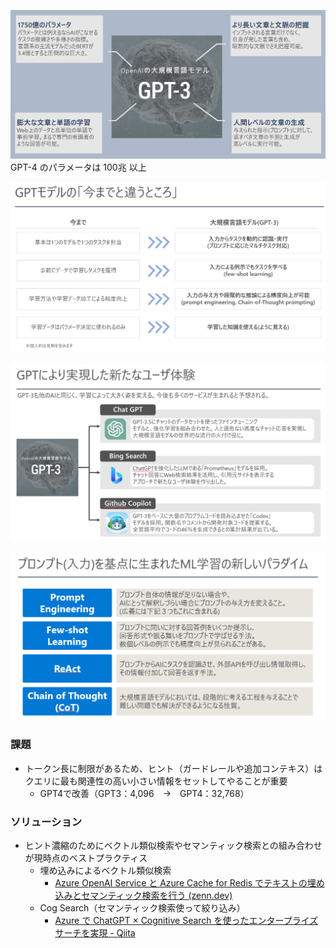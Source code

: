 ![](images/o9o9_2023-03-22-09-37-58.png)
GPT-4 のパラメータは 100兆 以上

![](images/o9o9_2023-03-22-09-38-58.png)

![](images/o9o9_2023-03-22-09-39-30.png)

![](images/o9o9_2023-03-22-09-31-15.png)

### 課題
- トークン長に制限があるため、ヒント（ガードレールや追加コンテキス）はクエリに最も関連性の高い小さい情報をセットしてやることが重要
  - GPT4で改善（GPT3：4,096　->　GPT4：32,768）
### ソリューション
- ヒント濃縮のためにベクトル類似検索やセマンティック検索との組み合わせが現時点のベストプラクティス
  - 埋め込みによるベクトル類似検索
    - [Azure OpenAI Service と Azure Cache for Redis でテキストの埋め込みとセマンティック検索を行う (zenn.dev)](https://zenn.dev/microsoft/articles/22d03aa3b2462c)
  - Cog Search（セマンティック検索使って絞り込み）
    - [Azure で ChatGPT × Cognitive Search を使ったエンタープライズサーチを実現 - Qiita](https://qiita.com/nohanaga/items/803c09b5a3a4e2d1776f)
